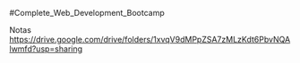 #Complete_Web_Development_Bootcamp

Notas
https://drive.google.com/drive/folders/1xvqV9dMPpZSA7zMLzKdt6PbvNQAlwmfd?usp=sharing


